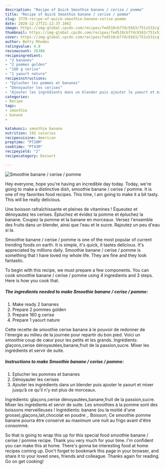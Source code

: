 ```yaml
---
description: "Recipe of Quick Smoothie banane / cerise / pomme"
title: "Recipe of Quick Smoothie banane / cerise / pomme"
slug: 3770-recipe-of-quick-smoothie-banane-cerise-pomme
date: 2020-12-27T21:12:37.166Z
image: https://img-global.cpcdn.com/recipes/fed510cb77dc9163/751x532cq70/smoothie-banane-cerise-pomme-photo-principale-de-la-recette.jpg
thumbnail: https://img-global.cpcdn.com/recipes/fed510cb77dc9163/751x532cq70/smoothie-banane-cerise-pomme-photo-principale-de-la-recette.jpg
cover: https://img-global.cpcdn.com/recipes/fed510cb77dc9163/751x532cq70/smoothie-banane-cerise-pomme-photo-principale-de-la-recette.jpg
author: Betty Rhodes
ratingvalue: 4.8
reviewcount: 26380
recipeingredient:
- "2 bananes"
- "2 pommes golden"
- "160 g cerise"
- "1 yaourt nature"
recipeinstructions:
- "Eplucher les pommes et bananes"
- "Dénoyauter les cerises"
- "Ajouter les ingrédients dans un blender puis ajouter le yaourt et mixer jusqu’à ce qu&#39;il n&#39;y est plus de morceaux."
categories:
- Recipe
tags:
- smoothie
- banane
- 

katakunci: smoothie banane  
nutrition: 192 calories
recipecuisine: American
preptime: "PT20M"
cooktime: "PT43M"
recipeyield: "2"
recipecategory: Dessert

---
```



![Smoothie banane / cerise / pomme](https://img-global.cpcdn.com/recipes/fed510cb77dc9163/751x532cq70/smoothie-banane-cerise-pomme-photo-principale-de-la-recette.jpg)

Hey everyone, hope you're having an incredible day today. Today, we're going to make a distinctive dish, smoothie banane / cerise / pomme. It is one of my favorites food recipes. This time, I am going to make it a bit tasty. This will be really delicious.

Une boisson rafraîchissante et pleines de vitamines ! Équeutez et dénoyautez les cerises. Épluchez et évidez la pomme et épluchez la banane. Coupez la pomme et la banane en morceaux. Versez l&#39;ensemble des fruits dans un blender, ainsi que l&#39;eau et le sucre. Rajoutez un peu d&#39;eau si la.

Smoothie banane / cerise / pomme is one of the most popular of current trending foods on earth. It is simple, it's quick, it tastes delicious. It's appreciated by millions daily. Smoothie banane / cerise / pomme is something that I have loved my whole life. They are fine and they look fantastic.


To begin with this recipe, we must prepare a few components. You can cook smoothie banane / cerise / pomme using 4 ingredients and 3 steps. Here is how you cook that.

<!--inarticleads1-->

##### The ingredients needed to make Smoothie banane / cerise / pomme:

1. Make ready 2 bananes
1. Prepare 2 pommes golden
1. Prepare 160 g cerise
1. Prepare 1 yaourt nature


Cette recette de smoothie cerise banane à le pouvoir de redonner de l&#39;énergie au milieu de la journée pour repartir du bon pied. Voici un smoothie coup de cœur pour les petits et les grands. Ingrédients: glaçons,cerise dénoyautées,banane,fruit de la passion,sucre. Mixer les ingrédients et servir de suite. 

<!--inarticleads2-->

##### Instructions to make Smoothie banane / cerise / pomme:

1. Eplucher les pommes et bananes
1. Dénoyauter les cerises
1. Ajouter les ingrédients dans un blender puis ajouter le yaourt et mixer jusqu’à ce qu&#39;il n&#39;y est plus de morceaux.


Ingrédients: glaçons,cerise dénoyautées,banane,fruit de la passion,sucre. Mixer les ingrédients et servir de suite. Les smoothies à la pomme sont des boissons merveilleuses ! Ingrédients: banane (ou la moitié d&#39;une grosse),glaçons,lait,chocolat en poudre ,. Boisson; Ce smoothie pomme banane pourra être conservé au maximum une nuit au frigo avant d&#39;être consommé. 

So that is going to wrap this up for this special food smoothie banane / cerise / pomme recipe. Thank you very much for your time. I'm confident you can make this at home. There's gonna be interesting food at home recipes coming up. Don't forget to bookmark this page in your browser, and share it to your loved ones, friends and colleague. Thanks again for reading. Go on get cooking!

